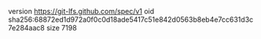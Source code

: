 version https://git-lfs.github.com/spec/v1
oid sha256:68872ed1d972a0f0c0d18ade5417c51e842d0563b8eb4e7cc631d3c7e284aac8
size 7198
